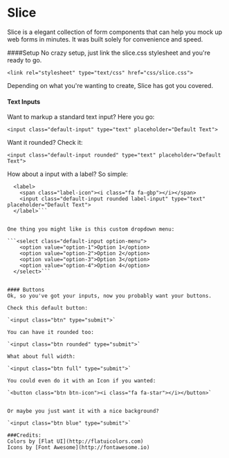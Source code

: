 Slice
=====

Slice is a elegant collection of form components that can help you mock up web forms
in minutes. It was built solely for convenience and speed.

####Setup
No crazy setup, just link the slice.css stylesheet and you're ready to go.

`<link rel="stylesheet" type="text/css" href="css/slice.css">`

Depending on what you're wanting to create, Slice has got you covered.

#### Text Inputs
Want to markup a standard text input? Here you go:

`<input class="default-input" type="text" placeholder="Default Text">`

Want it rounded? Check it:

`<input class="default-input rounded" type="text" placeholder="Default Text">`

How about a input with a label? So simple:

```
  <label>
    <span class="label-icon"><i class="fa fa-gbp"></i></span>
    <input class="default-input rounded label-input" type="text" placeholder="Default Text">
  </label>```


One thing you might like is this custom dropdown menu:

```<select class="default-input option-menu">
    <option value="option-1">Option 1</option>
    <option value="option-2">Option 2</option>
    <option value="option-3">Option 3</option>
    <option value="option-4">Option 4</option>
  </select>```


#### Buttons
Ok, so you've got your inputs, now you probably want your buttons.

Check this default button:

`<input class="btn" type="submit">`

You can have it rounded too:

`<input class="btn rounded" type="submit">`

What about full width:

`<input class="btn full" type="submit">`

You could even do it with an Icon if you wanted:

`<button class="btn btn-icon"><i class="fa fa-star"></i></button>`


Or maybe you just want it with a nice background?

`<input class="btn blue" type="submit">`

###Credits:
Colors by [Flat UI](http://flatuicolors.com)
Icons by [Font Awesome](http://fontawesome.io)
